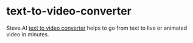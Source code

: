 # text-to-video-converter
Steve.AI <a href="https://www.steve.ai/text-to-video-converter">text to video converter</a> helps to go from text to live or animated video in minutes.
